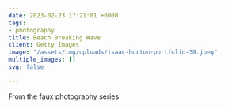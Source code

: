 ```yaml
---
date: 2023-02-23 17:21:01 +0000
tags:
- photography
title: Beach Breaking Wave
client: Getty Images
image: "/assets/img/uploads/isaac-horton-portfolio-39.jpeg"
multiple_images: []
svg: false

---
```

From the faux photography series